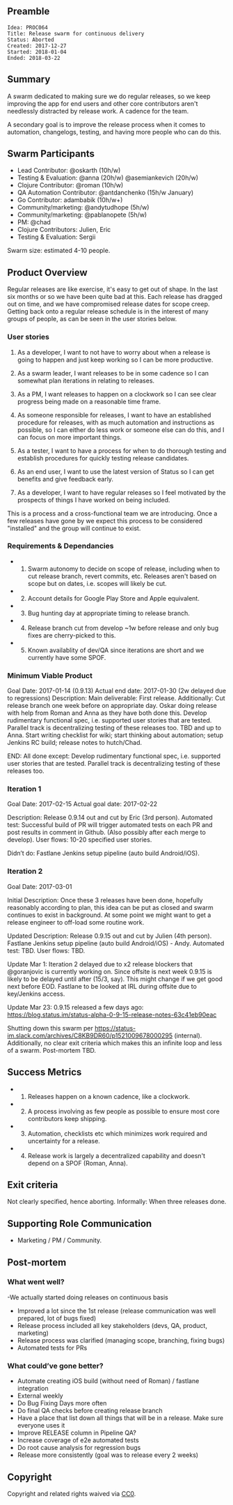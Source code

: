 ## Preamble

    Idea: PROC064
    Title: Release swarm for continuous delivery
    Status: Aborted
    Created: 2017-12-27
    Started: 2018-01-04
    Ended: 2018-03-22

## Summary
A swarm dedicated to making sure we do regular releases, so we keep improving the app for end users and other core contributors aren't needlessly distracted by release work. A cadence for the team.

A secondary goal is to improve the release process when it comes to automation, changelogs, testing, and having more people who can do this.

## Swarm Participants

- Lead Contributor: @oskarth (10h/w)
- Testing & Evaluation: @anna (20h/w) @asemiankevich (20h/w)
- Clojure Contributor: @roman (10h/w)
- QA Automation Contributor: @antdanchenko (15h/w January)
- Go Contributor: adambabik (10h/w+)
- Community/marketing: @andytudhope (5h/w)
- Community/marketing: @pablanopete (5h/w)
- PM: @chad
- Clojure Contributors: Julien, Eric
- Testing & Evaluation: Sergii

Swarm size: estimated 4-10 people.

## Product Overview

Regular releases are like exercise, it's easy to get out of shape. In the last six months or so we have been quite bad at this. Each release has dragged out on time, and we have compromised release dates for scope creep. Getting back onto a regular release schedule is in the interest of many groups of people, as can be seen in the user stories below.

### User stories

1. As a developer, I want to not have to worry about when a release is going to happen and just keep working so I can be more productive.

2. As a swarm leader, I want releases to be in some cadence so I can somewhat plan iterations in relating to releases.

3. As a PM, I want releases to happen on a clockwork so I can see clear progress being made on a reasonable time frame.

4. As someone responsible for releases, I want to have an established procedure for releases, with as much automation and instructions as possible, so I can either do less work or someone else can do this, and I can focus on more important things.

5. As a tester, I want to have a process for when to do thorough testing and establish procedures for quickly testing release candidates.

6. As an end user, I want to use the latest version of Status so I can get benefits and give feedback early.

7. As a developer, I want to have regular releases so I feel motivated by the prospects of things I have worked on being included.

This is a process and a cross-functional team we are introducing. Once a few releases have gone by we expect this process to be considered "installed" and the group will continue to exist.

### Requirements & Dependancies


- 1) Swarm autonomy to decide on scope of release, including when to cut release branch, revert commits, etc. Releases aren't based on scope but on dates, i.e. scopes will likely be cut.

- 2) Account details for Google Play Store and Apple equivalent.

- 3) Bug hunting day at appropriate timing to release branch.

- 4) Release branch cut from develop ~1w before release and only bug fixes are cherry-picked to this.

- 5) Known availablity of dev/QA since iterations are short and we currently have some SPOF.

### Minimum Viable Product

Goal Date: 2017-01-14 (0.9.13)
Actual end date: 2017-01-30 (2w delayed due to regressions)
Description: Main deliverable: First release. Additionally: Cut release branch one week before on appropriate day. Oskar doing release with help from Roman and Anna as they have both done this. Develop rudimentary functional spec, i.e. supported user stories that are tested. Parallel track is decentralizing testing of these releases too. TBD and up to Anna. Start writing checklist for wiki;
start thinking about automation; setup Jenkins RC build; release notes to hutch/Chad.

END: All done except: Develop rudimentary functional spec, i.e. supported user stories that are tested. Parallel track is decentralizing testing of these releases too.

### Iteration 1

Goal Date: 2017-02-15
Actual goal date: 2017-02-22

Description: Release 0.9.14 out and cut by Eric (3rd person). Automated test: Successful build of PR will trigger automated tests on each PR and post results in comment in Github. (Also possibly after each merge to develop). User flows: 10-20 specified user stories.

Didn’t do: Fastlane Jenkins setup pipeline (auto build Android/iOS).

### Iteration 2
Goal Date: 2017-03-01

Initial Description: Once these 3 releases have been done, hopefully reasonably according to plan, this idea can be put as closed and swarm continues to exist in background. At some point we might want to get a release engineer to off-load some routine work.

Updated Description: Release 0.9.15 out and cut by Julien (4th person). Fastlane Jenkins setup pipeline (auto build Android/iOS) - Andy. Automated test: TBD. User flows: TBD.

Update Mar 1: Iteration 2 delayed due to x2 release blockers that @goranjovic is currently working on. Since offsite is next week 0.9.15 is likely to be delayed until after (15/3, say). This might change if we get good next before EOD. Fastlane to be looked at IRL during offsite due to key/Jenkins access.

Update Mar 23: 0.9.15 released a few days ago: https://blog.status.im/status-alpha-0-9-15-release-notes-63c41eb90eac

Shutting down this swarm per https://status-im.slack.com/archives/C8KB9DR60/p1521009678000295 (internal). Additionally, no clear exit criteria which makes this an infinite loop and less of a swarm. Post-mortem TBD.

## Success Metrics

- 1) Releases happen on a known cadence, like a clockwork.

- 2) A process involving as few people as possible to ensure most core contributors keep shipping.

- 3) Automation, checklists etc which minimizes work required and uncertainty for a release.

- 4) Release work is largely a decentralized capability and doesn't depend on a SPOF (Roman, Anna).


## Exit criteria

Not clearly specified, hence aborting. Informally: When three releases done.

## Supporting Role Communication

- Marketing / PM / Community.

## Post-mortem

### What went well?
 -We actually started doing releases on continuous basis
- Improved a lot since the 1st release (release communication was well prepared, lot of bugs fixed)
- Release process included all key stakeholders (devs, QA, product, marketing)
- Release process was clarified (managing scope, branching, fixing bugs)
- Automated tests for PRs

### What could’ve gone better?
- Automate creating iOS build (without need of Roman) / fastlane integration
- External weekly 
- Do Bug Fixing Days more often
- Do final QA checks before creating release branch
- Have a place that list down all things that will be in a release. Make sure everyone uses it
- Improve RELEASE column in Pipeline QA?
- Increase coverage of e2e automated tests
- Do root cause analysis for regression bugs
- Release more consistently (goal was to release every 2 weeks)

## Copyright
Copyright and related rights waived via [CC0](https://creativecommons.org/publicdomain/zero/1.0/).
